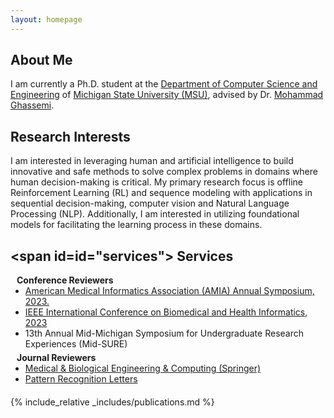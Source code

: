 ```yaml
---
layout: homepage
---
```


## <span id="about-me">About Me</span>


I am currently a Ph.D. student at the [Department of Computer Science and Engineering](https://engineering.msu.edu/about/departments/cse) of [Michigan State University (MSU)](https://msu.edu/), advised by Dr. [Mohammad Ghassemi](https://scholar.google.co.in/citations?user=SXGVLXQAAAAJ&hl=en).  

## <span id="research-interests"> Research Interests </span>
I am interested in leveraging human and artificial intelligence to build innovative and safe methods to solve complex problems in domains where human decision-making is critical. My primary research focus is offline Reinforcement Learning (RL) and sequence modeling with applications in sequential decision-making, computer vision and Natural Language Processing (NLP). Additionally, I am interested in utilizing foundational models for facilitating the learning process in these domains.


##  <span id=id="services"> Services </span>

<h4 style="margin:0 10px 0;">Conference Reviewers</h4>

<ul style="margin:0 0 5px;">
  <li><a href="https://amia.org/" ><autocolor>American Medical Informatics Association (AMIA) Annual Symposium, 2023.</autocolor></a></li>
  <li><a href="https://embc.embs.org/"><autocolor>IEEE International Conference on Biomedical and Health Informatics, 2023</autocolor></a></li>
  <li><a><autocolor>13th Annual Mid-Michigan Symposium for Undergraduate Research Experiences (Mid-SURE)</autocolor></a></li>
</ul>


<h4 style="margin:0 10px 0;">Journal Reviewers</h4>

<ul style="margin:0 0 20px;">
  <li><a href="https://link.springer.com/journal/11517"><autocolor>Medical & Biological Engineering & Computing (Springer)</autocolor></a></li>
  <li><a href="https://www.sciencedirect.com/journal/pattern-recognition-letters"><autocolor>Pattern Recognition Letters</autocolor></a></li>
</ul>


{% include_relative _includes/publications.md %}

<!-- {% include_relative _includes/services.md %} -->